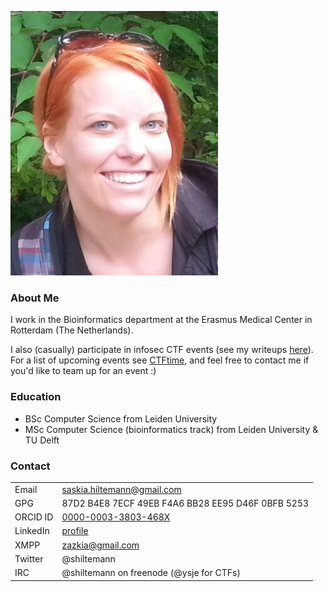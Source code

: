 ![](https://raw.githubusercontent.com/shiltemann/shiltemann.github.io/master/moi.png)

### About Me

I work in the Bioinformatics department at the Erasmus Medical Center in Rotterdam (The Netherlands).

I also (casually) participate in infosec CTF events (see my writeups [here](https://github.com/shiltemann/CTF-writeups-public)). For a list of upcoming events see [CTFtime](https://ctftime.org), and feel free to contact me if you'd like to team up for an event :)

### Education

- BSc Computer Science from Leiden University
- MSc Computer Science (bioinformatics track) from Leiden University & TU Delft

### Contact

|           |                                             |
|-----------|---------------------------------------------|
|Email      | saskia.hiltemann@gmail.com                  |
|GPG        | 87D2 B4E8 7ECF 49EB F4A6  BB28 EE95 D46F 0BFB 5253 |
|ORCID ID   | [0000-0003-3803-468X](https://orcid.org/0000-0003-3803-468X)       |
|LinkedIn   | [profile](https://www.linkedin.com/in/shiltemann)     |
|XMPP       | zazkia@gmail.com                            |
|Twitter    | @shiltemann                                 |
|IRC        | @shiltemann on freenode (@ysje for CTFs)    |

